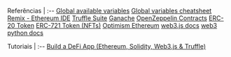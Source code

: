 Referências |
:--
[Global available variables](https://docs.soliditylang.org/en/v0.6.6/units-and-global-variables.html)
[Global variables cheatsheet](https://docs.soliditylang.org/en/v0.7.0/cheatsheet.html?highlight=global#global-variables)
[Remix - Ethereum IDE](https://remix.ethereum.org/)
[Truffle Suite](https://www.trufflesuite.com/)
[Ganache](https://www.trufflesuite.com/ganache)
[OpenZeppelin Contracts](https://github.com/OpenZeppelin/openzeppelin-contracts)
[ERC-20 Token](https://github.com/OpenZeppelin/openzeppelin-contracts/tree/master/contracts/token/ERC20)
[ERC-721 Token (NFTs)](https://github.com/OpenZeppelin/openzeppelin-contracts/tree/master/contracts/token/ERC721)
[Optimism Ethereum](https://optimism.io/)
[web3.js docs](https://web3js.readthedocs.io/en/v1.3.4/)
[web3 python docs](https://web3py.readthedocs.io/en/stable/)

Tutoriais |
:--
[Build a DeFi App (Ethereum, Solidity, Web3.js & Truffle)](https://youtu.be/CgXQC4dbGUE)
